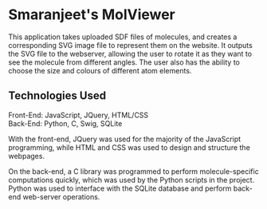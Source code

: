 # Smaranjeet's MolViewer

This application takes uploaded SDF files of molecules, and creates a corresponding SVG image file to represent them on the website. It outputs the SVG file to the webserver, allowing
the user to rotate it as they want to see the molecule from different angles. The user also has the ability to choose the size and colours of different atom elements.

## **Technologies Used**
Front-End: JavaScript, JQuery, HTML/CSS  
Back-End: Python, C, Swig, SQLite

With the front-end, JQuery was used for the majority of the JavaScript programming, while HTML and CSS was used to design and structure the webpages.  

On the back-end, a C library was programmed to perform molecule-specific computations quickly, which was used by the Python scripts in the project. Python was used to interface with the SQLite database and perform back-end web-server operations.

